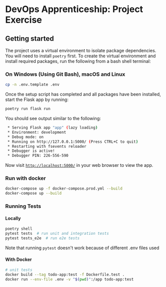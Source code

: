 # DevOps Apprenticeship: Project Exercise

## Getting started

The project uses a virtual environment to isolate package dependencies.  You will need to install `poetry` first. To create the virtual environment and install required packages, run the following from a bash shell terminal:

### On Windows (Using Git Bash), macOS and Linux
```bash
cp -n .env.template .env
```

Once the setup script has completed and all packages have been installed, start the Flask app by running:
```bash
poetry run flask run
```

You should see output similar to the following:
```bash
 * Serving Flask app "app" (lazy loading)
 * Environment: development
 * Debug mode: on
 * Running on http://127.0.0.1:5000/ (Press CTRL+C to quit)
 * Restarting with fsevents reloader
 * Debugger is active!
 * Debugger PIN: 226-556-590
```
Now visit [`http://localhost:5000/`](http://localhost:5000/) in your web browser to view the app.


### Run with docker
```sh
docker-compose up -f docker-compose.prod.yml --build
docker-compose up --build
```

### Running Tests
#### Locally
```python
poetry shell
pytest tests  # run unit and integration tests
pytest tests_e2e  # run e2e tests
```

Note that running `pytest` doesn't work because of different .env files used

#### With Docker
```sh
# unit tests
docker build --tag todo-app:test -f Dockerfile.test .
docker run --env-file .env -v "$(pwd)":/app todo-app:test 
```